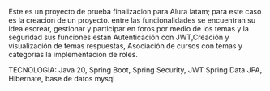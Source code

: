 Este es un proyecto de prueba finalizacion para Alura latam; para este caso es la creacion de un proyecto.
entre las funcionalidades se encuentran su idea escrear, gestionar y participar en foros por medio de los temas y la seguridad
sus funciones estan Autenticación con JWT,Creación y visualización de temas respuestas, Asociación de cursos con temas y categorías la implementacion de roles.

TECNOLOGIA: Java 20, Spring Boot, Spring Security, JWT Spring Data JPA, Hibernate, base de datos mysql
